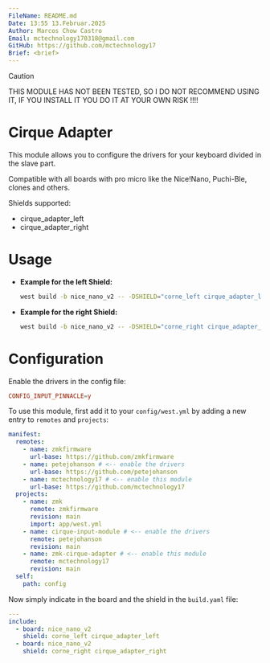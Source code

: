 ```yaml
---
FileName: README.md
Date: 13:55 13.Februar.2025
Author: Marcos Chow Castro
Email: mctechnology170318@gmail.com
GitHub: https://github.com/mctechnology17
Brief: <brief>
---
```


> [!CAUTION]
> THIS MODULE HAS NOT BEEN TESTED, SO I DO NOT RECOMMEND USING IT, IF YOU
> INSTALL IT YOU DO IT AT YOUR OWN RISK !!!!

# Cirque Adapter
This module allows you to configure the drivers for your keyboard divided in the slave part.

Compatible with all boards with pro micro like the Nice!Nano, Puchi-Ble, clones and others.

Shields supported:
- cirque_adapter_left
- cirque_adapter_right

# Usage

- **Example for the left Shield:**
  ```bash
  west build -b nice_nano_v2 -- -DSHIELD="corne_left cirque_adapter_left"
  ```

- **Example for the right Shield:**
  ```bash
  west build -b nice_nano_v2 -- -DSHIELD="corne_right cirque_adapter_right"
  ```

# Configuration
Enable the drivers in the config file:

```conf
CONFIG_INPUT_PINNACLE=y
```

To use this module, first add it to your `config/west.yml` by adding a new
entry to `remotes` and `projects`:

```yaml
manifest:
  remotes:
    - name: zmkfirmware
      url-base: https://github.com/zmkfirmware
    - name: petejohanson # <-- enable the drivers
      url-base: https://github.com/petejohanson
    - name: mctechnology17 # <-- enable this module
      url-base: https://github.com/mctechnology17
  projects:
    - name: zmk
      remote: zmkfirmware
      revision: main
      import: app/west.yml
    - name: cirque-input-module # <-- enable the drivers
      remote: petejohanson
      revision: main
    - name: zmk-cirque-adapter # <-- enable this module
      remote: mctechnology17
      revision: main
  self:
    path: config
```

Now simply indicate in the board and the shield in the `build.yaml` file:

```yaml
---
include:
  - board: nice_nano_v2
    shield: corne_left cirque_adapter_left
  - board: nice_nano_v2
    shield: corne_right cirque_adapter_right
```

[//]: # ( vim: set fdm=marker: )
